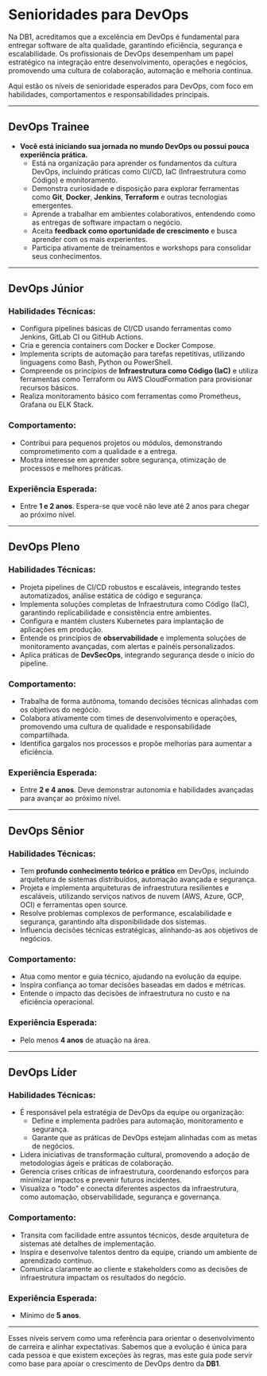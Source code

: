 # Senioridades para DevOps

Na DB1, acreditamos que a excelência em DevOps é fundamental para entregar software de alta qualidade, garantindo eficiência, segurança e escalabilidade. Os profissionais de DevOps desempenham um papel estratégico na integração entre desenvolvimento, operações e negócios, promovendo uma cultura de colaboração, automação e melhoria contínua.

Aqui estão os níveis de senioridade esperados para DevOps, com foco em habilidades, comportamentos e responsabilidades principais.

---

## **DevOps Trainee**

- **Você está iniciando sua jornada no mundo DevOps ou possui pouca experiência prática.**
  - Está na organização para aprender os fundamentos da cultura DevOps, incluindo práticas como CI/CD, IaC (Infraestrutura como Código) e monitoramento.
  - Demonstra curiosidade e disposição para explorar ferramentas como **Git**, **Docker**, **Jenkins**, **Terraform** e outras tecnologias emergentes.
  - Aprende a trabalhar em ambientes colaborativos, entendendo como as entregas de software impactam o negócio.
  - Aceita **feedback como oportunidade de crescimento** e busca aprender com os mais experientes.
  - Participa ativamente de treinamentos e workshops para consolidar seus conhecimentos.

---

## **DevOps Júnior**

### **Habilidades Técnicas:**
- Configura pipelines básicas de CI/CD usando ferramentas como Jenkins, GitLab CI ou GitHub Actions.
- Cria e gerencia containers com Docker e Docker Compose.
- Implementa scripts de automação para tarefas repetitivas, utilizando linguagens como Bash, Python ou PowerShell.
- Compreende os princípios de **Infraestrutura como Código (IaC)** e utiliza ferramentas como Terraform ou AWS CloudFormation para provisionar recursos básicos.
- Realiza monitoramento básico com ferramentas como Prometheus, Grafana ou ELK Stack.

### **Comportamento:**
- Contribui para pequenos projetos ou módulos, demonstrando comprometimento com a qualidade e a entrega.
- Mostra interesse em aprender sobre segurança, otimização de processos e melhores práticas.

### **Experiência Esperada:**
- Entre **1 e 2 anos**. Espera-se que você não leve até 2 anos para chegar ao próximo nível.

---

## **DevOps Pleno**

### **Habilidades Técnicas:**
- Projeta pipelines de CI/CD robustos e escaláveis, integrando testes automatizados, análise estática de código e segurança.
- Implementa soluções completas de Infraestrutura como Código (IaC), garantindo replicabilidade e consistência entre ambientes.
- Configura e mantém clusters Kubernetes para implantação de aplicações em produção.
- Entende os princípios de **observabilidade** e implementa soluções de monitoramento avançadas, com alertas e painéis personalizados.
- Aplica práticas de **DevSecOps**, integrando segurança desde o início do pipeline.

### **Comportamento:**
- Trabalha de forma autônoma, tomando decisões técnicas alinhadas com os objetivos do negócio.
- Colabora ativamente com times de desenvolvimento e operações, promovendo uma cultura de qualidade e responsabilidade compartilhada.
- Identifica gargalos nos processos e propõe melhorias para aumentar a eficiência.

### **Experiência Esperada:**
- Entre **2 e 4 anos**. Deve demonstrar autonomia e habilidades avançadas para avançar ao próximo nível.

---

## **DevOps Sênior**

### **Habilidades Técnicas:**
- Tem **profundo conhecimento teórico e prático** em DevOps, incluindo arquitetura de sistemas distribuídos, automação avançada e segurança.
- Projeta e implementa arquiteturas de infraestrutura resilientes e escaláveis, utilizando serviços nativos de nuvem (AWS, Azure, GCP, OCI) e ferramentas open source.
- Resolve problemas complexos de performance, escalabilidade e segurança, garantindo alta disponibilidade dos sistemas.
- Influencia decisões técnicas estratégicas, alinhando-as aos objetivos de negócios.

### **Comportamento:**
- Atua como mentor e guia técnico, ajudando na evolução da equipe.
- Inspira confiança ao tomar decisões baseadas em dados e métricas.
- Entende o impacto das decisões de infraestrutura no custo e na eficiência operacional.

### **Experiência Esperada:**
- Pelo menos **4 anos** de atuação na área.

---

## **DevOps Líder**

### **Habilidades Técnicas:**
- É responsável pela estratégia de DevOps da equipe ou organização:
  - Define e implementa padrões para automação, monitoramento e segurança.
  - Garante que as práticas de DevOps estejam alinhadas com as metas de negócios.
- Lidera iniciativas de transformação cultural, promovendo a adoção de metodologias ágeis e práticas de colaboração.
- Gerencia crises críticas de infraestrutura, coordenando esforços para minimizar impactos e prevenir futuros incidentes.
- Visualiza o "todo" e conecta diferentes aspectos da infraestrutura, como automação, observabilidade, segurança e governança.

### **Comportamento:**
- Transita com facilidade entre assuntos técnicos, desde arquitetura de sistemas até detalhes de implementação.
- Inspira e desenvolve talentos dentro da equipe, criando um ambiente de aprendizado contínuo.
- Comunica claramente ao cliente e stakeholders como as decisões de infraestrutura impactam os resultados do negócio.

### **Experiência Esperada:**
- Mínimo de **5 anos**.

---

Esses níveis servem como uma referência para orientar o desenvolvimento de carreira e alinhar expectativas. Sabemos que a evolução é única para cada pessoa e que existem exceções às regras, mas este guia pode servir como base para apoiar o crescimento de DevOps dentro da **DB1**.